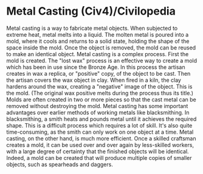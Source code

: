 # Metal Casting (Civ4)/Civilopedia

Metal casting is a way to fabricate metal objects. When subjected to extreme heat, metal melts into a liquid. The molten metal is poured into a mold, where it cools and returns to a solid state, holding the shape of the space inside the mold. Once the object is removed, the mold can be reused to make an identical object.
Metal casting is a complex process. First the mold is created. The "lost wax" process is an effective way to create a mold which has been in use since the Bronze Age. In this process the artisan creates in wax a replica, or "positive" copy, of the object to be cast. Then the artisan covers the wax object in clay. When fired in a kiln, the clay hardens around the wax, creating a "negative" image of the object. This is the mold. (The original wax positive melts during the process thus its title.) Molds are often created in two or more pieces so that the cast metal can be removed without destroying the mold.
Metal casting has some important advantages over earlier methods of working metals like blacksmithing. In blacksmithing, a smith heats and pounds metal until it achieves the required shape. This is a difficult process which requires a lot of skill. It's also quite time-consuming, as the smith can only work on one object at a time. Metal casting, on the other hand, is much more efficient. Once a skilled craftsman creates a mold, it can be used over and over again by less-skilled workers, with a large degree of certainty that the finished objects will be identical. Indeed, a mold can be created that will produce multiple copies of smaller objects, such as spearheads and daggers.
